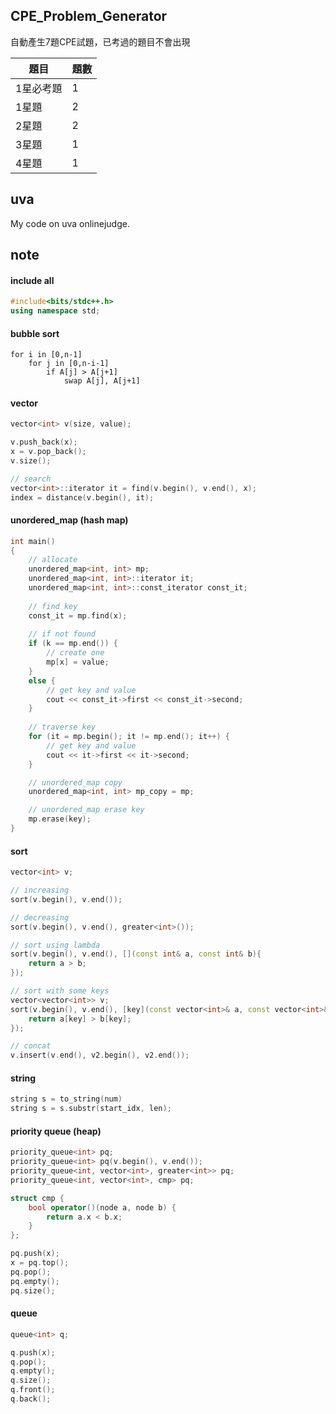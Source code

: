 
## CPE_Problem_Generator

自動產生7題CPE試題，已考過的題目不會出現

|題目|題數|
|---|---|
1星必考題|1
1星題|2
2星題|2
3星題|1
4星題|1

## uva

My code on uva onlinejudge.

## note 

#### include all
``` cpp
#include<bits/stdc++.h>
using namespace std;
```

#### bubble sort
``` 
for i in [0,n-1]
    for j in [0,n-i-1]
        if A[j] > A[j+1]
            swap A[j], A[j+1]
```

#### vector
``` cpp
vector<int> v(size, value);

v.push_back(x);
x = v.pop_back();
v.size();

// search
vector<int>::iterator it = find(v.begin(), v.end(), x);
index = distance(v.begin(), it);
```

#### unordered_map (hash map)
``` cpp
int main()
{
    // allocate
    unordered_map<int, int> mp;
    unordered_map<int, int>::iterator it;
    unordered_map<int, int>::const_iterator const_it;
    
    // find key
    const_it = mp.find(x);
    
    // if not found
    if (k == mp.end()) {
        // create one
        mp[x] = value;
    }
    else {
        // get key and value
        cout << const_it->first << const_it->second;
    }
    
    // traverse key
    for (it = mp.begin(); it != mp.end(); it++) {
        // get key and value
        cout << it->first << it->second;
    }

    // unordered_map copy
    unordered_map<int, int> mp_copy = mp;

    // unordered_map erase key
    mp.erase(key);
}
```

#### sort 
``` cpp
vector<int> v;

// increasing
sort(v.begin(), v.end());

// decreasing
sort(v.begin(), v.end(), greater<int>());

// sort using lambda
sort(v.begin(), v.end(), [](const int& a, const int& b){
    return a > b;
});

// sort with some keys
vector<vector<int>> v;
sort(v.begin(), v.end(), [key](const vector<int>& a, const vector<int>& b){
    return a[key] > b[key];
});

// concat
v.insert(v.end(), v2.begin(), v2.end());
```

#### string

``` cpp
string s = to_string(num)
string s = s.substr(start_idx, len);
```

#### priority queue (heap)

``` cpp
priority_queue<int> pq;
priority_queue<int> pq(v.begin(), v.end());
priority_queue<int, vector<int>, greater<int>> pq;
priority_queue<int, vector<int>, cmp> pq;

struct cmp {
    bool operator()(node a, node b) {
        return a.x < b.x;
    }
};

pq.push(x);
x = pq.top();
pq.pop();
pq.empty();
pq.size();
```

#### queue

``` cpp
queue<int> q;

q.push(x);
q.pop();
q.empty();
q.size();
q.front();
q.back();
```